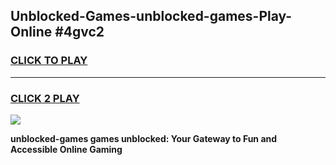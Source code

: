 
## Unblocked-Games-unblocked-games-Play-Online #4gvc2
<h3>
<a href="https://news.freeplayer.one?title=unblocked-games&ref=3">CLICK TO PLAY</a></h3>
<hr>

<h3>
<a href="https://news.freeplayer.one?title=unblocked-games&ref=3">CLICK 2 PLAY</a>
  
</h3>

<a href="https://news.freeplayer.one?title=unblocked-games&ref=3"><img src="https://clearcache.store/games.png"></a>


**unblocked-games games unblocked: Your Gateway to Fun and Accessible Online Gaming**
